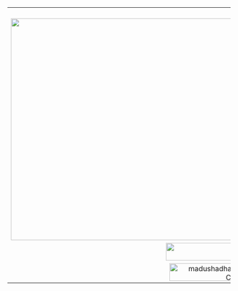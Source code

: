 <table align="center">
  <!-- Первая строка с анимацией текста -->
  <tr>
    <td colspan="2" align="center">
      <a href="https://git.io/typing-svg">
        <img src="https://readme-typing-svg.demolab.com?font=Doto&weight=600&center=%D0%B8%D1%81%D1%82%D0%B8%D0%BD%D0%BD%D1%8B%D0%B9&vCenter=%D0%9B%D0%9E%D0%96%D0%AC&multiline=true&repeat=%D0%9B%D0%9E%D0%96%D0%AC&random=%D0%9B%D0%9E%D0%96%D0%AC&width=660&height=100&lines=Hi!+I+am+a+beginner+developer+from+Belarus.;Now+I+am+studying+in+Minsk+at+the+university+BSTU.;As+my+successes+I+will+post+here+my+projects." />
      </a>
    </td>
  </tr>

  <!-- Вторая строка с графиками -->
  <tr>
    <td>
      <img src="https://github-readme-stats.vercel.app/api/top-langs/?username=tmg24aqua&layout=donut&theme=onedark" width="500" />
    </td>
    <td>
      <img src="https://leetcard.jacoblin.cool/tmg_aqua?theme=nord&font=Cutive" alt="ovi" width="500"   />
    </td>
  </tr>

  <!-- Третья строка с кнопками Telegram и Instagram -->
  <tr>
    <td align="right">
      <a href="https://t.me/tmg_aqua">
        <img src="https://img.shields.io/badge/Telegram-2CA5E0?style=plastic&logo=telegram&logoColor=white" width="150px" height="40px" />
      </a>
    </td>
    <td>
      <a href="https://www.instagram.com/tmg.aqua?igsh=MTkwa25vcHNoOGVqOQ==">
        <img src="https://img.shields.io/badge/Instagram-%23E4405F.svg?style=plastic&logo=Instagram&logoColor=white" width="150px" height="40px" />
      </a>
    </td>
  </tr>

  <!-- Четвертая строка с счетчиком посещений -->
  <tr>
    <td colspan="2" align=" center">
      <img src="https://profile-counter.glitch.me/{tmg24aqua}/count.svg" alt="madushadhanushka :: Visitor's Count" width="300px" height="40px" />
    </td>
  </tr>
</table>



